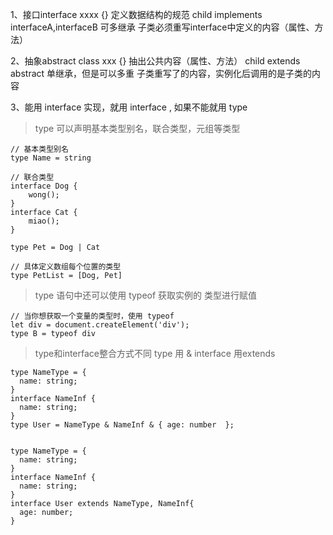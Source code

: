 1、接口interface xxxx {} 定义数据结构的规范
child implements interfaceA,interfaceB
可多继承
子类必须重写interface中定义的内容（属性、方法）

2、抽象abstract class xxx {} 抽出公共内容（属性、方法）
child extends abstract
单继承，但是可以多重
子类重写了的内容，实例化后调用的是子类的内容

3、能用 interface 实现，就用 interface , 如果不能就用 type
>type 可以声明基本类型别名，联合类型，元组等类型
```
// 基本类型别名
type Name = string

// 联合类型
interface Dog {
    wong();
}
interface Cat {
    miao();
}

type Pet = Dog | Cat

// 具体定义数组每个位置的类型
type PetList = [Dog, Pet]
```
>type 语句中还可以使用 typeof 获取实例的 类型进行赋值
```
// 当你想获取一个变量的类型时，使用 typeof
let div = document.createElement('div');
type B = typeof div
```
>type和interface整合方式不同
>type 用 & 
>interface 用extends
```
type NameType = { 
  name: string; 
}
interface NameInf { 
  name: string; 
}
type User = NameType & NameInf & { age: number  };


type NameType = { 
  name: string; 
}
interface NameInf { 
  name: string; 
}
interface User extends NameType, NameInf{ 
  age: number; 
}
```




